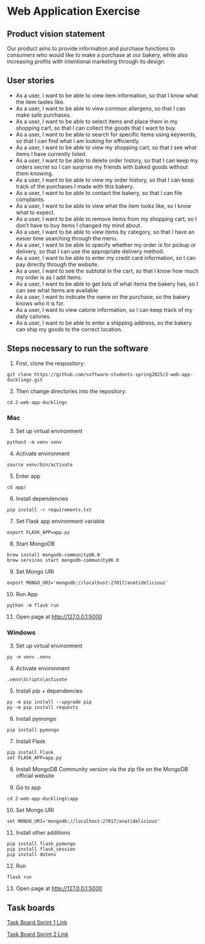 # Web Application Exercise

## Product vision statement

Our product aims to provide information and purchase functions to consumers who would like to make a purchase at our bakery, while also increasing profits with intentional marketing through its design.


## User stories

- As a user, I want to be able to view item information, so that I know what the item tastes like.
- As a user, I want to be able to view common allergens, so that I can make safe purchases.
- As a user, I want to be able to select items and place them in my shopping cart, so that I can collect the goods that I want to buy.
- As a user, I want to be able to search for specific items using keywords, so that I can find what I am looking for efficiently.
- As a user, I want to be able to view my shopping cart, so that I see what items I have currently listed.
- As a user, I want to be able to delete order history, so that I can keep my orders secret so I can surprise my friends with baked goods without them knowing.
- As a user, I want to be able to view my order history, so that I can keep track of the purchases I made with this bakery.
- As a user, I want to be able to contact the bakery, so that I can file complaints.
- As a user, I want to be able to view what the item looks like, so I know what to expect.
- As a user, I want to be able to remove items from my shopping cart, so I don’t have to buy items I changed my mind about.
- As a user, I want to be able to view items by category, so that I have an easier time searching through the menu.
- As a user, I want to be able to specify whether my order is for pickup or delivery, so that I can use the appropriate delivery method.
- As a user, I want to be able to enter my credit card information, so I can pay directly through the website.
- As a user, I want to see the subtotal in the cart, so that I know how much my order is as I add items.
- As a user, I want to be able to get lists of what items the bakery has, so I can see what items are available
- As a user, I want to indicate the name on the purchase, so the bakery knows who it is for.
- As a user, I want to view calorie information, so I can keep track of my daily calories.
- As a user, I want to be able to enter a shipping address, so the bakery can ship my goods to the correct location.



## Steps necessary to run the software


1. First, clone the respository:

```
git clone https://github.com/software-students-spring2025/2-web-app-ducklings.git
```
2. Then change directories into the repository:

```
cd 2-web-app-ducklings
```

### Mac

3. Set up virtual environment


```
python3 -m venv venv
```


4. Activate environment


```
source venv/bin/activate
```

5. Enter app

```
cd app/
```

6. Install dependencies


```
pip install -r requirements.txt
```


7. Set Flask app environment variable


```
export FLASK_APP=app.py
```

8. Start MongoDB

```
brew install mongodb-community@6.0
brew services start mongodb-community@6.0
```

9. Set Mongo URI

```
export MONGO_URI='mongodb://localhost:27017/anatidelicious'
```

10. Run App

```
python -m flask run
```

11. Open page at http://127.0.0.1:5000


### Windows

3. Set up virtual environment


```
py -m venv .venv
```


4. Activate environment


```
.venv\Scripts\activate
```


5. Install pip + dependencies


```
py -m pip install --upgrade pip
py -m pip install requests
```


6. Install pymongo


```
pip install pymongo
```


7. Install Flask


```
pip install Flask
set FLASK_APP=app.py
```


8. Install MongoDB Community version via the zip file on the MongoDB official website


9. Go to app


```
cd 2-web-app-ducklings\app
```


10. Set Mongo URI


```
set MONGO_URI='mongodb://localhost:27017/anatidelicious'
```


11. Install other additions


```
pip install flask_pymongo
pip install flask_session
pip install dotenv
```


12. Run


```
flask run
```

13. Open page at http://127.0.0.1:5000



## Task boards

[Task Board Sprint 1 Link](https://github.com/orgs/software-students-spring2025/projects/10/)

[Task Board Sprint 2 Link](https://github.com/orgs/software-students-spring2025/projects/73/)
